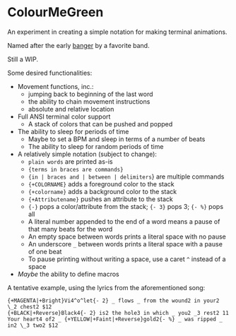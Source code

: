 # ColourMeGreen
An experiment in creating a simple notation for making terminal animations.

Named after the early [banger](https://www.youtube.com/watch?v=lJne0uWgaK8) by a favorite band.

Still a WIP.

Some desired functionalities:
* Movement functions, inc.:
  * jumping back to beginning of the last word
  * the ability to chain movement instructions
  * absolute and relative location
* Full ANSI terminal color support
  * A stack of colors that can be pushed and popped
* The ability to sleep for periods of time
  * Maybe to set a BPM and sleep in terms of a number of beats
  * The ability to sleep for random periods of time
* A relatively simple notation (subject to change):
  * `plain words` are printed as-is
  * `{terms in braces are commands}`
  * `{in | braces and | between | delimiters`} are multiple commands
  * `{+COLORNAME}` adds a foreground color to the stack
  * `{+colorname}` adds a background color to the stack
  * `{+Attributename}` pushes an attribute to the stack
  * `{-}` pops a color/attribute from the stack; `{- 3}` pops 3; `{- %}` pops all
  * A literal number appended to the end of a word means a pause of that many beats for the word
  * An empty space between words prints a literal space with no pause
  * An underscore `_` between words prints a literal space with a pause of one beat
  * To pause printing without writing a space, use a caret `^` instead of a space
* *Maybe* the ability to define macros

A tentative example, using the lyrics from the aforementioned song:

    {+MAGENTA|+Bright}Vi4^o^let{- 2} _ flows _ from the wound2 in your2 \_2 chest2 $12
    {+BLACK|+Reverse}Black4{- 2} is2 the hole3 in which _ you2 _3 rest2 11
    Your heart4 of2 _ {+YELLOW|+Faint|+Reverse}gold2{- %} _ was ripped _ in2 \_3 two2 $12
